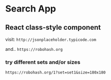 # Search App

## React class-style component

visit:
 `http://jsonplaceholder.typicode.com`

and..
`https://robohash.org`

### try different sets and/or sizes

`https://robohash.org/1?set=set1&size=180x180`
